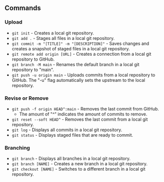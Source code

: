 ## Commands

### Upload

* `git init` - Creates a local git repository.
* `git add .` - Stages all files in a local git repository.
* `git commit -m "[TITLE]" -m "[DESCRIPTION]"` - Saves changes and creates a snapshot of staged files in a local git repository.
* `git remote add origin [URL]` - Creates a connection from a local git repository to GitHub.
* `git branch -M main` - Renames the default branch in a local git repository to "main".
* `git push -u origin main` - Uploads commits from a local repository to GitHub. The "-u" flag automatically sets the upstream to the local repository.

### Revise or Remove

* `git push -f origin HEAD^:main` - Removes the last commit from GitHub.
  * The amount of "^" indicates the amount of commits to remove.
* `git reset --soft HEAD^` - Removes the last commit from a local git repository.
* `git log` - Displays all commits in a local git repository.
* `git status` - Displays staged files that are ready to commit.

### Branching
* `git branch` - Displays all branches in a local git repository.
* `git branch [NAME]` - Creates a new branch in a local git repository.
* `git checkout [NAME]` - Switches to a different branch in a local git repository.
